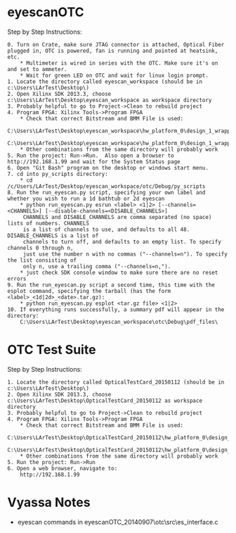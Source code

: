 eyescanOTC
==========

Step by Step Instructions:

    0. Turn on Crate, make sure JTAG connector is attached, Optical Fiber plugged in, OTC is powered, fan is running and pointed at heatsink, etc.
        * Multimeter is wired in series with the OTC. Make sure it's on and set to ammeter.
        * Wait for green LED on OTC and wait for linux login prompt.
    1. Locate the directory called eyescan_workspace (should be in c:\Users\LArTest\Desktop\)
    2. Open Xilinx SDK 2013.3, choose c:\Users\LArTest\Desktop\eyescan_workspace as workspace directory
    3. Probably helpful to go to Project->Clean to rebuild project
    4. Program FPGA: Xilinx Tools->Program FPGA
        * Check that correct Bitstream and BMM File is used:
            C:\Users\LArTest\Desktop\eyescan_workspace\hw_platform_0\design_1_wrapper_6g4_OK_ch0_20150114.bit
            C:\Users\LArTest\Desktop\eyescan_workspace\hw_platform_0\design_1_wrapper_bd_6g4_OK_ch0_20150114.bmm
        * Other combinations from the same directory will probably work
    5. Run the project: Run->Run.  Also open a browser to http://192.168.1.99 and wait for the System Status page
    6. Open "Git Bash" program on the desktop or windows start menu.
    7. cd into py_scripts directory:
        * cd /c/Users/LArTest/Desktop/eyescan_workspace/otc/Debug/py_scripts
    8. Run the run_eyescan.py script, specifying your own label and whether you wish to run a 1d bathtub or 2d eyescan
        * python run_eyescan.py esrun <label> <1|2> [--channels=<CHANNELS>] [--disable-channels=<DISABLE_CHANNELS>]
	     CHANNELS and DISABLE_CHANNELS are comma separated (no space) lists of numbers. CHANNELS
	     is a list of channels to use, and defaults to all 48. DISABLE_CHANNELS is a list of
	     channels to turn off, and defaults to an empty list. To specify channels 0 through n,
	     just use the number n with no commas ("--channels=n"). To specify the list consisting of
	     only n, use a trailing comma ("--channels=n,").
        * just check SDK console window to make sure there are no reset errors
    9. Run the run_eyescan.py script a second time, this time with the esplot command, specifying the tarball (has the form <label>_<1d|2d>_<date>.tar.gz):
        * python run_eyescan.py esplot <tar.gz file> <1|2>
    10. If everything runs successfully, a summary pdf will appear in the directory:
        C:\Users\LArTest\Desktop\eyescan_workspace\otc\Debug\pdf_files\

OTC Test Suite
==============

Step by Step Instructions:

    1. Locate the directory called OpticalTestCard_20150112 (should be in c:\Users\LArTest\Desktop\)
    2. Open Xilinx SDK 2013.3, choose c:\Users\LArTest\Desktop\OpticalTestCard_20150112 as workspace directory
    3. Probably helpful to go to Project->Clean to rebuild project
    4. Program FPGA: Xilinx Tools->Program FPGA
        * Check that correct Bitstream and BMM File is used:
            C:\Users\LArTest\Desktop\OpticalTestCard_20150112\hw_platform_0\design_1_wrapper.bit
            C:\Users\LArTest\Desktop\OpticalTestCard_20150112\hw_platform_0\design_1_wrapper_bd.bmm
        * Other combinations from the same directory will probably work
    5. Run the project: Run->Run
    6. Open a web browser, navigate to:
        http://192.168.1.99


Vyassa Notes
============

* eyescan commands in eyescanOTC_20140907\otc\src\es_interface.c
